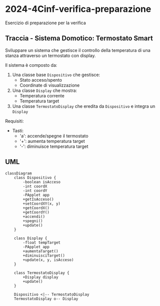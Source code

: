 # 2024-4Cinf-verifica-preparazione
Esercizio di preparazione per la verifica

## Traccia - Sistema Domotico: Termostato Smart

Sviluppare un sistema che gestisce il controllo della temperatura di una stanza attraverso un termostato con display.

Il sistema è composto da:
1. Una classe base `Dispositivo` che gestisce:
   - Stato acceso/spento
   - Coordinate di visualizzazione
2. Una classe `Display` che mostra:
   - Temperatura corrente
   - Temperatura target
3. Una classe `TermostatoDisplay` che eredita da `Dispositivo` e integra un `Display`

Requisiti:
- Tasti:
  - 'a': accende/spegne il termostato
  - '+': aumenta temperatura target
  - '-': diminuisce temperatura target

## UML
```mermaid
classDiagram
    class Dispositivo {
        -boolean isAcceso
        -int coordX
        -int coordY
        -PApplet app
        +getIsAcceso()
        +setCoordXY(x, y)
        +getCoordX()
        +getCoordY()
        +accendi()
        +spegni()
        +update()
    }
    
    class Display {
        -float tempTarget
        -PApplet app
        +aumentaTarget()
        +diminuisciTarget()
        +update(x, y, isAcceso)
    }
    
    class TermostatoDisplay {
        +Display display
        +update()
    }
    
    Dispositivo <|-- TermostatoDisplay
    TermostatoDisplay o-- Display
```
